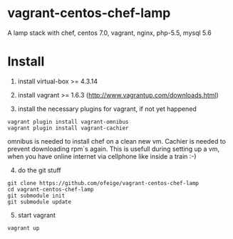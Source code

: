 vagrant-centos-chef-lamp
========================

A lamp stack with chef, centos 7.0, vagrant, nginx, php-5.5, mysql 5.6

Install
=======

1. install virtual-box >= 4.3.14

2. install vagrant >= 1.6.3 (http://www.vagrantup.com/downloads.html)
3. install the necessary plugins for vagrant, if not yet happened
```
vagrant plugin install vagrant-omnibus
vagrant plugin install vagrant-cachier
```

omnibus is needed to install chef on a clean new vm. Cachier is needed to prevent downloading rpm´s again. This is usefull during setting up a vm, when you have online internet via cellphone like inside a train :-)

4. do the git stuff
```
git clone https://github.com/ofeige/vagrant-centos-chef-lamp
cd vagrant-centos-chef-lamp
git submodule init
git submodule update
```

5. start vagrant
```
vagrant up
```

